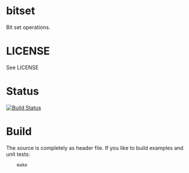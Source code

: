 bitset
======

Bit set operations.

LICENSE
=======

See LICENSE

Status
======

[![Build Status](https://travis-ci.org/mariokonrad/bitset.svg?branch=master)](https://travis-ci.org/mariokonrad/bitset)

Build
=====

The source is completely as header file. If you like to build examples
and unit tests:
~~~~~~~~~~
	make
~~~~~~~~~~


